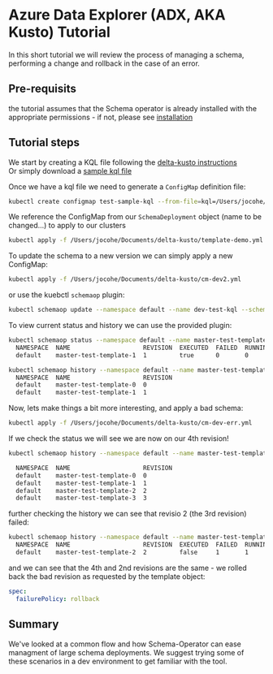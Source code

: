 # Azure Data Explorer (ADX, AKA Kusto) Tutorial

In this short tutorial we will review the process of managing a schema, performing a change and rollback in the case of an error.

## Pre-requisits

the tutorial assumes that the Schema operator is already installed with the appropriate permissions - if not, please see [installation](Install.md)

## Tutorial steps

We start by creating a KQL file following the [delta-kusto instructions](https://github.com/microsoft/delta-kusto/blob/main/documentation/tutorials/overview-tutorial/README.md#download-dev)  
Or simply download a [sample kql file](https://github.com/microsoft/delta-kusto/blob/main/documentation/tutorials/overview-tutorial/dev-start-samples.kql)

Once we have a kql file we need to generate a `ConfigMap` definition file:

```sh
kubectl create configmap test-sample-kql --from-file=kql=/Users/jocohe/Documents/delta-kusto/sample.kql --dry-run=client -o json | jq .
```

We reference the ConfigMap from our `SchemaDeployment` object (name to be changed...) to apply to our clusters

```sh
kubectl apply -f /Users/jocohe/Documents/delta-kusto/template-demo.yml
```

To update the schema to a new version we can simply apply a new ConfigMap:

```sh
kubectl apply -f /Users/jocohe/Documents/delta-kusto/cm-dev2.yml  
```

or use the kuebctl `schemaop` plugin:

```sh
kubectl schemaop update --namespace default --name dev-test-kql --schema-file /Users/jocohe/Documents/delta-kusto/dev-state.kql
```

To view current status and history we can use the provided plugin:

```sh
kubectl schemaop status --namespace default --name master-test-template     
  NAMESPACE  NAME                    REVISION  EXECUTED  FAILED  RUNNING  SUCCEEDED  
  default    master-test-template-1  1         true      0       0        1          

kubectl schemaop history --namespace default --name master-test-template    
  NAMESPACE  NAME                    REVISION  
  default    master-test-template-0  0         
  default    master-test-template-1  1      
```

Now, lets make things a bit more interesting, and apply a bad schema:

```sh
kubectl apply -f /Users/jocohe/Documents/delta-kusto/cm-dev-err.yml
```

If we check the status we will see we are now on our 4th revision!

```sh
kubectl schemaop history --namespace default --name master-test-template              

  NAMESPACE  NAME                    REVISION  
  default    master-test-template-0  0         
  default    master-test-template-1  1         
  default    master-test-template-2  2         
  default    master-test-template-3  3         
```

further checking the history we can see that revisio 2 (the 3rd revision) failed:

```sh
kubectl schemaop history --namespace default --name master-test-template  --revision 2
  NAMESPACE  NAME                    REVISION  EXECUTED  FAILED  RUNNING  SUCCEEDED  
  default    master-test-template-2  2         false     1       1        0     
```

and we can see that the 4th and 2nd revisions are the same - we rolled back the bad revision as requested by the template object:

```yaml
spec:
  failurePolicy: rollback
```

## Summary

We've looked at a common flow and how Schema-Operator can ease managment of large schema deployments.
We suggest trying some of these scenarios in a dev environment to get familiar with the tool.

